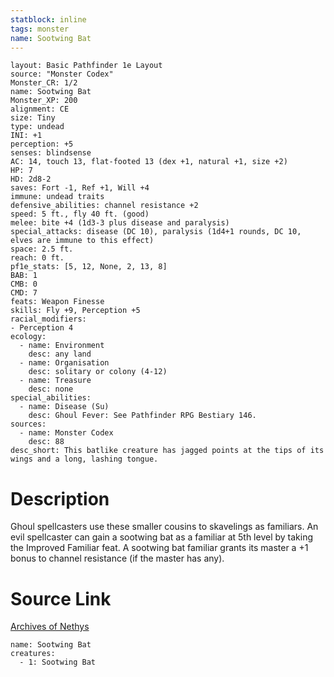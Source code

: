 ```yaml
---
statblock: inline
tags: monster
name: Sootwing Bat
---
```

```statblock
layout: Basic Pathfinder 1e Layout
source: "Monster Codex"
Monster_CR: 1/2
name: Sootwing Bat
Monster_XP: 200
alignment: CE
size: Tiny
type: undead
INI: +1
perception: +5
senses: blindsense
AC: 14, touch 13, flat-footed 13 (dex +1, natural +1, size +2)
HP: 7
HD: 2d8-2
saves: Fort -1, Ref +1, Will +4
immune: undead traits
defensive_abilities: channel resistance +2
speed: 5 ft., fly 40 ft. (good)
melee: bite +4 (1d3-3 plus disease and paralysis)
special_attacks: disease (DC 10), paralysis (1d4+1 rounds, DC 10, elves are immune to this effect)
space: 2.5 ft.
reach: 0 ft.
pf1e_stats: [5, 12, None, 2, 13, 8]
BAB: 1
CMB: 0
CMD: 7
feats: Weapon Finesse
skills: Fly +9, Perception +5
racial_modifiers:
- Perception 4
ecology:
  - name: Environment
    desc: any land
  - name: Organisation
    desc: solitary or colony (4-12)
  - name: Treasure
    desc: none
special_abilities:
  - name: Disease (Su)
    desc: Ghoul Fever: See Pathfinder RPG Bestiary 146.
sources:
  - name: Monster Codex
    desc: 88
desc_short: This batlike creature has jagged points at the tips of its wings and a long, lashing tongue.
```
# Description
Ghoul spellcasters use these smaller cousins to skavelings as familiars. An evil spellcaster can gain a sootwing bat as a familiar at 5th level by taking the Improved Familiar feat. A sootwing bat familiar grants its master a +1 bonus to channel resistance (if the master has any).
# Source Link
[Archives of Nethys](https://aonprd.com/MonsterDisplay.aspx?ItemName=Sootwing%20Bat)
```encounter-table
name: Sootwing Bat
creatures:
  - 1: Sootwing Bat
```
